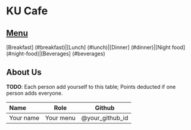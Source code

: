 # KU Cafe

## [Menu](Menu.md)

[Breakfast] (#breakfast)|[Lunch] (#lunch)|[Dinner] (#dinner)|[Night food] (#night-food)|[Beverages] (#beverages)


## About Us

**TODO**: Each person add yourself to this table; Points deducted if one person adds everyone.

| Name      | Role      | Github          |
|:----------|-----------|-----------------|
| Your name | Your menu | @your_github_id |
